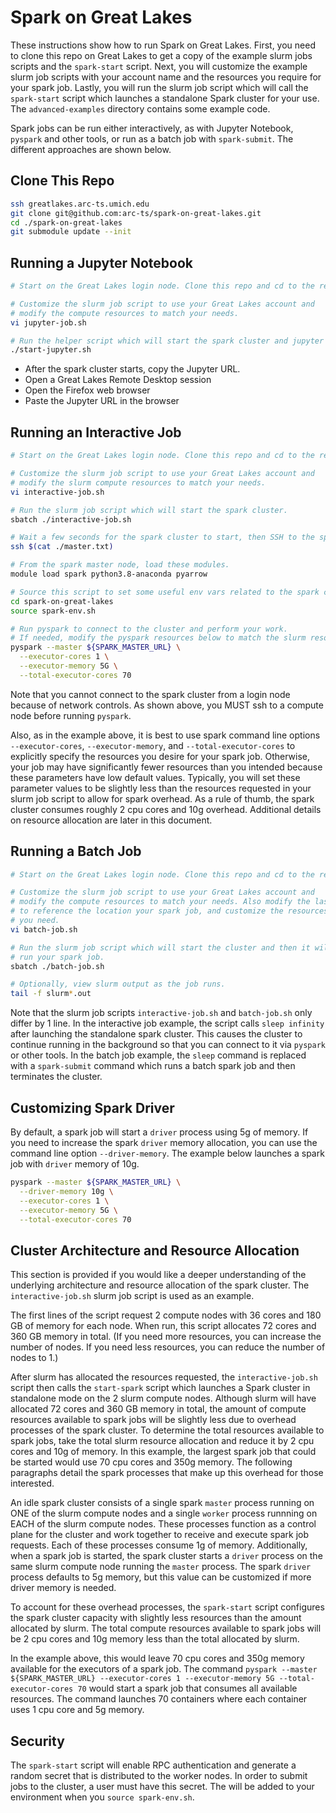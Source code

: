 # Spark on Great Lakes

These instructions show how to run Spark on Great Lakes. First, you need to clone this repo on Great Lakes to get a copy of the example slurm jobs scripts and the `spark-start` script. Next, you will customize the example slurm job scripts with your account name and the resources you require for your spark job. Lastly, you will run the slurm job script which will call the `spark-start` script which launches a standalone Spark cluster for your use. The `advanced-examples` directory contains some example code.

Spark jobs can be run either interactively, as with Jupyter Notebook, `pyspark` and other tools, or run as a batch job with `spark-submit`. The different approaches are shown below.

## Clone This Repo

```bash
ssh greatlakes.arc-ts.umich.edu
git clone git@github.com:arc-ts/spark-on-great-lakes.git
cd ./spark-on-great-lakes
git submodule update --init
```

## Running a Jupyter Notebook

```bash
# Start on the Great Lakes login node. Clone this repo and cd to the repo.

# Customize the slurm job script to use your Great Lakes account and
# modify the compute resources to match your needs.
vi jupyter-job.sh

# Run the helper script which will start the spark cluster and jupyter notebook.
./start-jupyter.sh
```

- After the spark cluster starts, copy the Jupyter URL.
- Open a Great Lakes Remote Desktop session
- Open the Firefox web browser
- Paste the Jupyter URL in the browser

## Running an Interactive Job

```bash
# Start on the Great Lakes login node. Clone this repo and cd to the repo.

# Customize the slurm job script to use your Great Lakes account and
# modify the slurm compute resources to match your needs.
vi interactive-job.sh

# Run the slurm job script which will start the spark cluster.
sbatch ./interactive-job.sh

# Wait a few seconds for the spark cluster to start, then SSH to the spark master node.
ssh $(cat ./master.txt)

# From the spark master node, load these modules.
module load spark python3.8-anaconda pyarrow

# Source this script to set some useful env vars related to the spark cluster.
cd spark-on-great-lakes
source spark-env.sh

# Run pyspark to connect to the cluster and perform your work.
# If needed, modify the pyspark resources below to match the slurm resources.
pyspark --master ${SPARK_MASTER_URL} \
  --executor-cores 1 \
  --executor-memory 5G \
  --total-executor-cores 70
```

Note that you cannot connect to the spark cluster from a login node because of network controls. As shown above, you MUST ssh to a compute node before running `pyspark`.

Also, as in the example above, it is best to use spark command line options `--executor-cores`, `--executor-memory`, and `--total-executor-cores` to explicitly specify the resources you desire for your spark job. Otherwise, your job may have significantly fewer resources than you intended because these parameters have low default values. Typically, you will set these parameter values to be slightly less than the resources requested in your slurm job script to allow for spark overhead. As a rule of thumb, the spark cluster consumes roughly 2 cpu cores and 10g overhead. Additional details on resource allocation are later in this document.

## Running a Batch Job

```bash
# Start on the Great Lakes login node. Clone this repo and cd to the repo.

# Customize the slurm job script to use your Great Lakes account and
# modify the compute resources to match your needs. Also modify the last line
# to reference the location your spark job, and customize the resources
# you need.
vi batch-job.sh

# Run the slurm job script which will start the cluster and then it will
# run your spark job.
sbatch ./batch-job.sh

# Optionally, view slurm output as the job runs.
tail -f slurm*.out
```

Note that the slurm job scripts `interactive-job.sh` and `batch-job.sh` only differ by 1 line. In the interactive job example, the script calls `sleep infinity` after launching the standalone spark cluster. This causes the cluster to continue running in the background so that you can connect to it via `pyspark` or other tools. In the batch job example, the `sleep` command is replaced with a `spark-submit` command which runs a batch spark job and then terminates the cluster.

## Customizing Spark Driver

By default, a spark job will start a `driver` process using 5g of memory. If you need to increase the spark `driver` memory allocation, you can use the command line option `--driver-memory`. The example below launches a spark job with `driver` memory of 10g.

```bash
pyspark --master ${SPARK_MASTER_URL} \
  --driver-memory 10g \
  --executor-cores 1 \
  --executor-memory 5G \
  --total-executor-cores 70
```

## Cluster Architecture and Resource Allocation

This section is provided if you would like a deeper understanding of the underlying architecture and resource allocation of the spark cluster. The `interactive-job.sh` slurm job script is used as an example.

The first lines of the script request 2 compute nodes with 36 cores and 180 GB of memory for each node. When run, this script allocates 72 cores and 360 GB memory in total. (If you need more resources, you can increase the number of nodes. If you need less resources, you can reduce the number of nodes to 1.)

After slurm has allocated the resources requested, the `interactive-job.sh` script then calls the `start-spark` script which launches a Spark cluster in standalone mode on the 2 slurm compute nodes. Although slurm will have allocated 72 cores and 360 GB memory in total, the amount of compute resources available to spark jobs will be slightly less due to overhead processes of the spark cluster. To determine the total resources available to spark jobs, take the total slurm resource allocation and reduce it by 2 cpu cores and 10g of memory. In this example, the largest spark job that could be started would use 70 cpu cores and 350g memory. The following paragraphs detail the spark processes that make up this overhead for those interested.

An idle spark cluster consists of a single spark `master` process running on ONE of the slurm compute nodes and a single `worker` process runnning on EACH of the slurm compute nodes. These processes function as a control plane for the cluster and work together to receive and execute spark job requests. Each of these processes consume 1g of memory. Additionally, when a spark job is started, the spark cluster starts a `driver` process on the same slurm compute node running the `master` process. The spark `driver` process defaults to 5g memory, but this value can be customized if more driver memory is needed.

To account for these overhead processes, the `spark-start` script configures the spark cluster capacity with slightly less resources than the amount allocated by slurm. The total compute resources available to spark jobs will be 2 cpu cores and 10g memory less than the total allocated by slurm.

In the example above, this would leave 70 cpu cores and 350g memory available for the executors of a spark job. The command `pyspark --master ${SPARK_MASTER_URL} --executor-cores 1 --executor-memory 5G --total-executor-cores 70` would start a spark job that consumes all available resources. The command launches 70 containers where each container uses 1 cpu core and 5g memory.

## Security

The `spark-start` script will enable RPC authentication and generate a random secret that is distributed to the worker nodes. In order to submit jobs to the cluster, a user must have this secret. The will be added to your environment when you `source spark-env.sh`.
